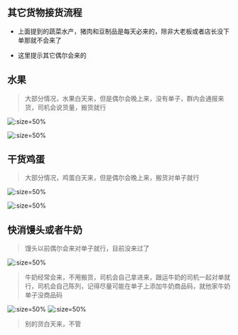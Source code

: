 
## 其它货物接货流程

* 上面提到的蔬菜水产，猪肉和豆制品是每天必来的，除非大老板或者店长没下单那就不会来了

* 这里提示其它偶尔会来的

## 水果

> 大部分情况，水果白天来，但是偶尔会晚上来，没有单子，群内会通报来货，司机会说货量，搬货就行

![](https://gitcode.net/GaloisField/WORKFLOWS4COMPANY/-/raw/master/resources/pic/common/教程西瓜到货群内通知.jpeg ':size=50%')

![](https://gitcode.net/GaloisField/WORKFLOWS4COMPANY/-/raw/master/resources/pic/common/教程西瓜到货.jpeg ':size=50%')

## 干货鸡蛋

> 大部分情况，鸡蛋白天来，但是偶尔会晚上来，搬货对单子就行

![](https://gitcode.net/GaloisField/WORKFLOWS4COMPANY/-/raw/master/resources/pic/common/教程干货鸡蛋收货单.jpeg ':size=50%')

![](https://gitcode.net/GaloisField/WORKFLOWS4COMPANY/-/raw/master/resources/pic/common/教程干货鸡蛋到货.jpeg ':size=50%')

## 快消馒头或者牛奶

> 馒头以前偶尔会来对单子就行，目前没来过了

![](https://gitcode.net/GaloisField/WORKFLOWS4COMPANY/-/raw/master/resources/pic/common/教程快消馒头收货单.jpeg ':size=50%')

> 牛奶经常会来，不用搬货，司机会自己拿进来，跟运牛奶的司机一起对单就行，司机会自己陈列，记得尽量可能在单子上添加牛奶商品码，就他家牛奶单子没商品码

![](https://gitcode.net/GaloisField/WORKFLOWS4COMPANY/-/raw/master/resources/pic/common/教程快消牛奶收货单.jpeg ':size=50%')
![](https://gitcode.net/GaloisField/WORKFLOWS4COMPANY/-/raw/master/resources/pic/common/教程牛奶柜.jpeg ':size=50%')

> 别的货白天来，不管
